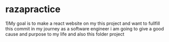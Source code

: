 # razapractice
1)My goal is to make a react website on my this project and want to fullfill this commit in my journey as a software engineer i am going to give a good cause and purpose to my life and also this folder project
